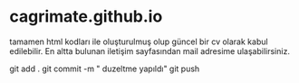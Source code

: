 # cagrimate.github.io
tamamen html kodları ile oluşturulmuş olup güncel bir cv olarak kabul edilebilir.
En altta bulunan iletişim sayfasından mail adresime ulaşabilirsiniz.


git add .
git commit -m " duzeltme yapıldı"
git push
